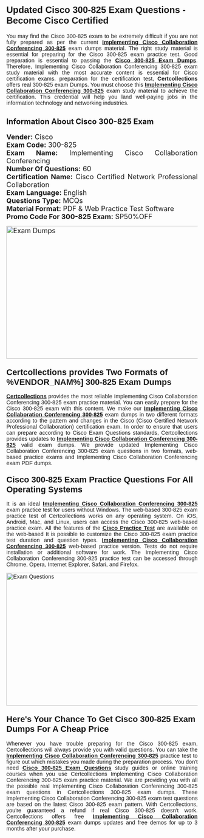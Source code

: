 <h1><span style="font-size:24px"><span style="font-family:Calibri,sans-serif"><strong>Updated Cisco 300-825 Exam Questions - Become Cisco Certified</strong></span></span></h1> <p style="text-align:justify"><span style="font-size:11pt"><span style="font-family:Calibri,sans-serif">You may find the Cisco 300-825 exam to be extremely difficult if you are not fully prepared as per the current <u><strong>Implementing Cisco Collaboration Conferencing 300-825</strong></u> exam dumps material. The right study material is essential for preparing for the Cisco 300-825 exam practice test. Good preparation is essential to passing the <a href="https://www.certcollections.com/300-825-exam-questions"><u><strong>Cisco 300-825 Exam Dumps</strong></u></a>. Therefore, Implementing Cisco Collaboration Conferencing 300-825 exam study material with the most accurate content is essential for Cisco certification exams. preparation for the certification test, <strong>Certcollections</strong> offers real 300-825 exam Dumps. You must choose this <u><strong>Implementing Cisco Collaboration Conferencing 300-825</strong></u> exam study material to achieve the certification. This credential will help you land well-paying jobs in the information technology and networking industries.</span></span></p> <h2 style="text-align:justify"><strong><span style="font-size:20px">Information About Cisco 300-825 Exam</span></strong></h2> <p style="text-align:justify"><span style="font-size:18px"><strong>Vender:</strong> Cisco<br /> <strong>Exam Code:</strong> 300-825<br /> <strong>Exam Name:</strong> Implementing Cisco Collaboration Conferencing<br /> <strong>Number Of Questions:</strong> 60<br /> <strong>Certification Name:</strong> Cisco Certified Network Professional Collaboration<br /> <strong>Exam Language:</strong> English<br /> <strong>Questions Type:</strong> MCQs<br /> <strong>Material Format:</strong> PDF & Web Practice Test Software<br /> <strong>Promo Code For 300-825 Exam:</strong> SP50%OFF</span></p> <p style="text-align:justify"><span style="font-size:18px"><a href="https://www.certcollections.com/300-825-exam-questions" rel="no-follow"><img alt="Exam Dumps" src="https://www.certcollections.com/uploads/content/certcollections.jpg" style="height:350px; width:750px" /></a></span></p> <h3><span style="font-size:22px"><span style="font-family:Calibri,sans-serif"><strong>Certcollections provides Two Formats of %VENDOR_NAM%] 300-825 Exam Dumps</strong></span></span></h3> <p style="text-align:justify"><span style="font-size:11pt"><span style="font-family:Calibri,sans-serif"><a href="https://www.certcollections.com/"><u><strong>Certcollections</strong></u></a> provides the most reliable Implementing Cisco Collaboration Conferencing 300-825 exam practice material. You can easily prepare for the Cisco 300-825 exam with this content. We make our <u><strong>Implementing Cisco Collaboration Conferencing 300-825</strong></u> exam dumps in two different formats according to the pattern and changes in the Cisco (Cisco Certified Network Professional Collaboration) certification exam. In order to ensure that users can prepare according to Cisco Exam Questions standards, Certcollections provides updates to <u><strong>Implementing Cisco Collaboration Conferencing 300-825</strong></u> valid exam dumps. We provide updated Implementing Cisco Collaboration Conferencing 300-825 exam questions in two formats, web-based practice exams and Implementing Cisco Collaboration Conferencing exam PDF dumps.</span></span></p> <h3><span style="font-size:22px"><span style="font-family:Calibri,sans-serif"><strong>Cisco 300-825 Exam Practice Questions For All Operating Systems</strong></span></span></h3> <p style="text-align:justify"><span style="font-size:11pt"><span style="font-family:Calibri,sans-serif">It is an ideal <u><strong>Implementing Cisco Collaboration Conferencing 300-825</strong></u> exam practice test for users without Windows. The web-based 300-825 exam practice test of Certcollections works on any operating system. On iOS, Android, Mac, and Linux, users can access the Cisco 300-825 web-based practice exam. All the features of the <a href="https://www.certcollections.com/cisco-exam-dumps"><u><strong>Cisco Practice Test</strong></u></a> are available on the web-based It is possible to customize the Cisco 300-825 exam practice test duration and question types. <u><strong>Implementing Cisco Collaboration Conferencing 300-825</strong></u> web-based practice version. Tests do not require installation or additional software for work. The Implementing Cisco Collaboration Conferencing 300-825 practice test can be accessed through Chrome, Opera, Internet Explorer, Safari, and Firefox.</span></span></p> <p style="text-align:justify"><span style="font-size:11pt"><span style="font-family:Calibri,sans-serif"><a href="https://www.certcollections.com/300-825-exam-questions" rel="no-follow"><img alt="Exam Questions" src="https://www.certcollections.com/uploads/content/55597321.jpg" style="height:350px; width:750px" /></a></span></span></p> <h3><span style="font-size:22px"><span style="font-family:Calibri,sans-serif"><strong>Here's Your Chance To Get Cisco 300-825 Exam Dumps For A Cheap Price</strong></span></span></h3> <p style="text-align:justify"><span style="font-size:11pt"><span style="font-family:Calibri,sans-serif">Whenever you have trouble preparing for the Cisco 300-825 exam, Certcollections will always provide you with valid questions. You can take the <u><strong>Implementing Cisco Collaboration Conferencing 300-825</strong></u> practice test to figure out which mistakes you made during the preparation process. You don't need <a href="https://www.certcollections.com/300-825-exam-questions"><u><strong>Cisco 300-825 Exam Questions</strong></u></a> study guides or online training courses when you use Certcollections Implementing Cisco Collaboration Conferencing 300-825 exam practice material. We are providing you with all the possible real Implementing Cisco Collaboration Conferencing 300-825 exam questions in Certcollections 300-825 exam dumps. These Implementing Cisco Collaboration Conferencing 300-825 exam test questions are based on the latest Cisco 300-825 exam pattern. With Certcollections, you're guaranteed a refund if real Cisco 300-825 doesn't work. Certcollections offers free <u><strong>Implementing Cisco Collaboration Conferencing 300-825</strong></u> exam dumps updates and free demos for up to 3 months after your purchase.</span></span></p>
